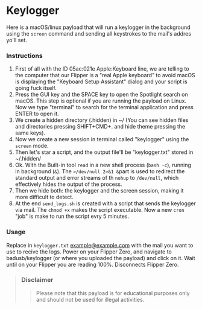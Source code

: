 # Keylogger

Here is a macOS/linux payload that will run a keylogger in the background using the `screen` command and sending all keystrokes to the mail's addres yo'll set.


### Instructions
1. First of all with the ID 05ac:021e Apple:Keyboard line, we are telling to the computer that our Flipper is a "real Apple keyboard" to avoid macOS is displaying the "Keyboard Setup Assistant" dialog and your script is going fuck itself.
2. Press the GUI key and the SPACE key to open the Spotlight search on macOS. This step is optional if you are running the payload on Linux. Now we type "terminal" to search for the terminal application and press ENTER to open it.
3. We create a hidden directory (.hidden) in ~/ (You can see hidden files and directories pressing SHIFT+CMD+. and hide theme pressing the same keys).
4. Now we create a new session in terminal called "keylogger" using the `screen` mode.
5. Then let's star a script, and the output file'll be "keylogger.txt" stored in ~/.hidden/
6. Ok. With the Built-in tool `read` in a new shell process (`bash -c`), running in background (`&`). The `>/dev/null 2>&1 &`part is used to redirect the standard output and error streams of th `nohup` to `/dev/null`, which effectively hides the output of the process.
7. Then we hide both: the keylogger and the screen session, making it more difficult to detect.
8. At the end `send_logs.sh` is created with a script that sends the keylogger via mail. The `chmod +x` makes the script executable. Now a new `cron` "job" is make to run the script evry 5 minutes.

### Usage
Replace in `keylogger.txt` example@example.com with the mail you want to use to recive the logs.
Power on your Flipper Zero, and navigate to badusb/keylogger (or where you uploaded the payload) and click on it.
Wait until on your Flipper you are reading 100%.
Disconnects Flipper Zero.


> ### Disclaimer
>> Please note that this payload is for educational purposes only and should not be used for illegal activities.

